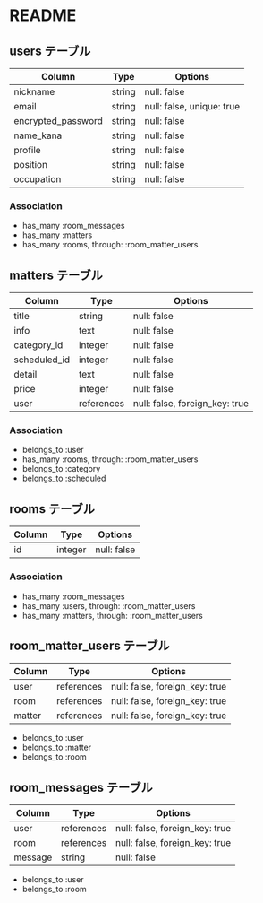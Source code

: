 # README

## users テーブル

| Column             | Type   | Options                   |
| ------------------ | ------ | --------------------------|
| nickname           | string | null: false               |
| email              | string | null: false, unique: true |
| encrypted_password | string | null: false               |
| name_kana          | string | null: false               |
| profile            | string | null: false               |
| position           | string | null: false               |
| occupation         | string | null: false               |


### Association

- has_many :room_messages
- has_many :matters
- has_many :rooms, through: :room_matter_users


## matters テーブル

| Column                  | Type      | Options                                      |
| ----------------------- | --------- | -------------------------------------------- |
| title                   | string    | null: false                                  |
| info                    | text      | null: false                                  |
| category_id             | integer   | null: false                                  |
| scheduled_id            | integer   | null: false                                  |
| detail                  | text      | null: false                                  |
| price                   | integer   | null: false                                  |
| user                    | references| null: false, foreign_key: true               |

### Association

- belongs_to :user
- has_many :rooms, through: :room_matter_users
- belongs_to :category
- belongs_to :scheduled


## rooms テーブル

| Column                  | Type      | Options                                      |
| ----------------------- | --------- | -------------------------------------------- |
| id                      | integer   | null: false                                  |

### Association

- has_many :room_messages
- has_many :users, through: :room_matter_users
- has_many :matters, through: :room_matter_users


## room_matter_users テーブル

| Column                  | Type      | Options                                      |
| ----------------------- | --------- | -------------------------------------------- |
| user                    | references| null: false, foreign_key: true               |
| room                    | references| null: false, foreign_key: true               |
| matter                  | references| null: false, foreign_key: true               |

- belongs_to :user
- belongs_to :matter
- belongs_to :room


## room_messages テーブル

| Column                  | Type      | Options                                      |
| ----------------------- | --------- | -------------------------------------------- |
| user                    | references| null: false, foreign_key: true               |
| room                    | references| null: false, foreign_key: true               |
| message                 | string    | null: false                                  |

- belongs_to :user
- belongs_to :room

